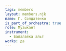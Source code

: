 ```yaml
---
tags: members
layout: members.njk
name: Г. Солдатенко
is_part_of_orchestra: true
role: Музыкант
instrument:
  - Балалайка альт
works: да
---
```

